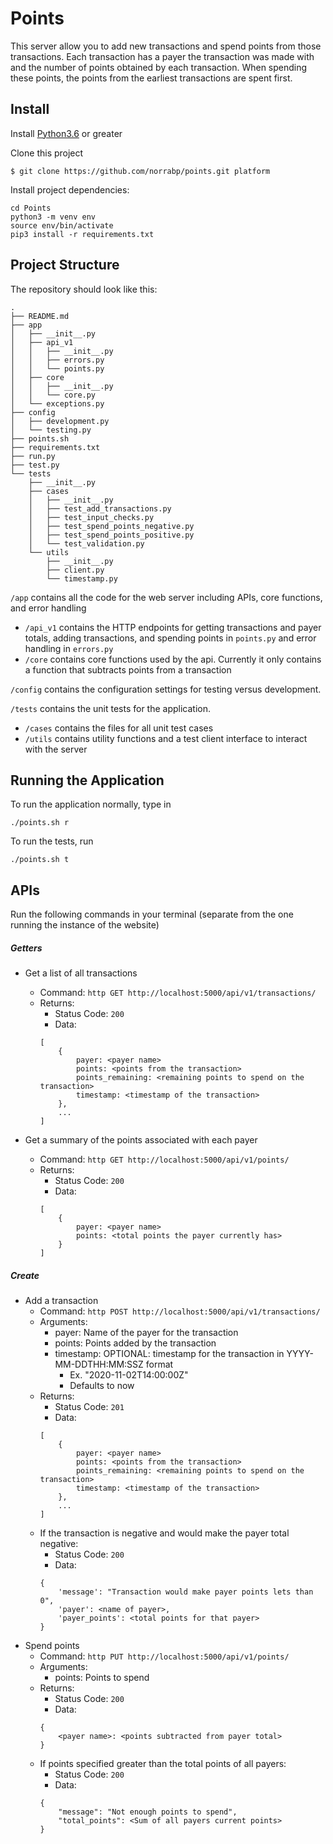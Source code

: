 # Points
This server allow you to add new transactions and spend points from those transactions. Each transaction has a payer the transaction was made with and the number of points obtained by each transaction. When spending these points, the points from the earliest transactions are spent first.

## Install

Install [Python3.6](https://www.python.org/downloads/) or greater

Clone this project

```
$ git clone https://github.com/norrabp/points.git platform
```

Install project dependencies:

```
cd Points
python3 -m venv env
source env/bin/activate
pip3 install -r requirements.txt
```

## Project Structure

The repository should look like this:
```
.
├── README.md
├── app
│   ├── __init__.py
│   ├── api_v1
│   │   ├── __init__.py
│   │   ├── errors.py
│   │   └── points.py
│   ├── core
│   │   ├── __init__.py
│   │   └── core.py
│   └── exceptions.py
├── config
│   ├── development.py
│   └── testing.py
├── points.sh
├── requirements.txt
├── run.py
├── test.py
└── tests
    ├── __init__.py
    ├── cases
    │   ├── __init__.py
    │   ├── test_add_transactions.py
    │   ├── test_input_checks.py
    │   ├── test_spend_points_negative.py
    │   ├── test_spend_points_positive.py
    │   └── test_validation.py
    └── utils
        ├── __init__.py
        ├── client.py
        └── timestamp.py
```
`/app` contains all the code for the web server including APIs, core functions,
and error handling
- `/api_v1` contains the HTTP endpoints for getting transactions and payer totals, adding transactions, and spending points in `points.py` and error handling in `errors.py`
- `/core` contains core functions used by the api. Currently it only contains a function that subtracts points from a transaction

`/config` contains the configuration settings for testing versus development.

`/tests` contains the unit tests for the application.
- `/cases` contains the files for all unit test cases
- `/utils` contains utility functions and a test client interface to interact with the server

## Running the Application

To run the application normally, type in 

```
./points.sh r
```

To run the tests, run
```
./points.sh t
```

## APIs

Run the following commands in your terminal (separate from the one running the instance of the website)

##### Getters

- Get a list of all transactions
    - Command: `http GET http://localhost:5000/api/v1/transactions/`
    - Returns:
        - Status Code: `200`
        - Data: 
        ```
        [
            {
                payer: <payer name>
                points: <points from the transaction>
                points_remaining: <remaining points to spend on the transaction>
                timestamp: <timestamp of the transaction>
            },
            ...
        ]
        ```

- Get a summary of the points associated with each payer
    - Command: `http GET http://localhost:5000/api/v1/points/`
    - Returns:
        - Status Code: `200`
        - Data: 
        ```
        [
            {
                payer: <payer name>
                points: <total points the payer currently has>
            }
        ]
        ```

##### Create

- Add a transaction
    - Command: `http POST http://localhost:5000/api/v1/transactions/`
    - Arguments:
        - payer: Name of the payer for the transaction
        - points: Points added by the transaction
        - timestamp: OPTIONAL: timestamp for the transaction in YYYY-MM-DDTHH:MM:SSZ format
            - Ex. "2020-11-02T14:00:00Z"
            - Defaults to now
    - Returns:
        - Status Code: `201`
        - Data: 
        ```
        [
            {
                payer: <payer name>
                points: <points from the transaction>
                points_remaining: <remaining points to spend on the transaction>
                timestamp: <timestamp of the transaction>
            },
            ...
        ]
        ```
    - If the transaction is negative and would make the payer total negative:
        - Status Code: `200`
        - Data:
        ```
        {
            'message': "Transaction would make payer points lets than 0",
            'payer': <name of payer>,
            'payer_points': <total points for that payer>
        }
        ```
- Spend points
    - Command: `http PUT http://localhost:5000/api/v1/points/`
    - Arguments:
        - points: Points to spend
    - Returns:
        - Status Code: `200`
        - Data: 
        ```
        {
            <payer name>: <points subtracted from payer total>
        }
        ```
    - If points specified greater than the total points of all payers:
        - Status Code: `200`
        - Data:
        ```
        {
            "message": "Not enough points to spend",
            "total_points": <Sum of all payers current points>
        }
        ```


